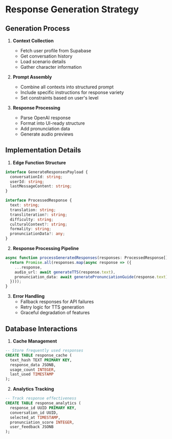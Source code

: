 # Response Generation Strategy

## Generation Process

1. **Context Collection**
   - Fetch user profile from Supabase
   - Get conversation history
   - Load scenario details
   - Gather character information

2. **Prompt Assembly**
   - Combine all contexts into structured prompt
   - Include specific instructions for response variety
   - Set constraints based on user's level

3. **Response Processing**
   - Parse OpenAI response
   - Format into UI-ready structure
   - Add pronunciation data
   - Generate audio previews

## Implementation Details

1. **Edge Function Structure**
```typescript
interface GenerateResponsesPayload {
  conversationId: string;
  userId: string;
  lastMessageContent: string;
}

interface ProcessedResponse {
  text: string;
  translation: string;
  transliteration?: string;
  difficulty: string;
  culturalContext?: string;
  formality: string;
  pronunciationData?: any;
}
```

2. **Response Processing Pipeline**
```typescript
async function processGeneratedResponses(responses: ProcessedResponse[]) {
  return Promise.all(responses.map(async response => ({
    ...response,
    audio_url: await generateTTS(response.text),
    pronunciation_data: await generatePronunciationGuide(response.text)
  })));
}
```

3. **Error Handling**
   - Fallback responses for API failures
   - Retry logic for TTS generation
   - Graceful degradation of features

## Database Interactions

1. **Cache Management**
```sql
-- Store frequently used responses
CREATE TABLE response_cache (
  text_hash TEXT PRIMARY KEY,
  response_data JSONB,
  usage_count INTEGER,
  last_used TIMESTAMP
);
```

2. **Analytics Tracking**
```sql
-- Track response effectiveness
CREATE TABLE response_analytics (
  response_id UUID PRIMARY KEY,
  conversation_id UUID,
  selected_at TIMESTAMP,
  pronunciation_score INTEGER,
  user_feedback JSONB
);
```